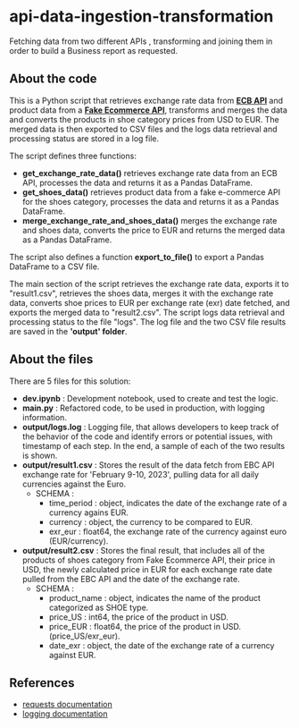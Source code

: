 # api-data-ingestion-transformation
Fetching data from two different APIs , transforming and joining them in order to build a Business report as requested.

## About the code

This is a Python script that retrieves exchange rate data from **[ECB API](https://sdw-wsrest.ecb.europa.eu/help/)** and product data from a **[Fake Ecommerce API](https://fakeapi.platzi.com/en/rest/introduction)**, transforms and merges the data and converts the products in shoe category prices from USD to EUR. The merged data is then exported to CSV files and the logs data retrieval and processing status are stored in a log file.

The script defines three functions:

- **get_exchange_rate_data()** retrieves exchange rate data from an ECB API, processes the data and returns it as a Pandas DataFrame.
- **get_shoes_data()** retrieves product data from a fake e-commerce API for the shoes category, processes the data and returns it as a Pandas DataFrame.
- **merge_exchange_rate_and_shoes_data()** merges the exchange rate and shoes data, converts the price to EUR and returns the merged data as a Pandas DataFrame.

The script also defines a function **export_to_file()** to export a Pandas DataFrame to a CSV file.

The main section of the script retrieves the exchange rate data, exports it to "result1.csv", retrieves the shoes data, merges it with the exchange rate data, converts shoe prices to EUR per exchange rate (exr) date fetched, and exports the merged data to "result2.csv". The script logs data retrieval and processing status to the file "logs". The log file and the two CSV file results are saved in the **'output' folder**.

## About the files
There are 5 files for this solution:

- **dev.ipynb** : Development notebook, used to create and test the logic.
- **main.py** : Refactored code, to be used in production, with logging information.
- **output/logs.log** : Logging file,  that allows developers to keep track of the behavior of the code and identify errors or potential issues, with timestamp of each step. In the end, a sample of each of the two results is shown.
- **output/result1.csv** : Stores the result of the data fetch from EBC API exchange rate for 'February 9-10, 2023', pulling data for all daily currencies against the Euro.
  - SCHEMA :
      -  time_period : object, indicates the date of the exchange rate of a currency agains EUR.
      -  currency : object, the currency to be compared to EUR.
      -  exr_eur : float64, the exchange rate of the currency against euro (EUR/currency).
- **output/result2.csv** :  Stores the final result, that includes all of the products of shoes category from Fake Ecommerce API, their price in USD, the newly calculated price in EUR for each exchange rate date pulled from the EBC API and the date of the exchange rate.
   - SCHEMA :
      -  product_name : object, indicates the name of the product categorized as SHOE type.
      -  price_US : int64, the price of the product in USD.
      -  price_EUR : float64, the price of the product in USD. (price_US/exr_eur). 
      -  date_exr : object, the date of the exchange rate of a currency against EUR.

## References
- [requests documentation](https://pypi.org/project/requests/)
- [logging documentation](https://docs.python.org/3/library/logging.html)
